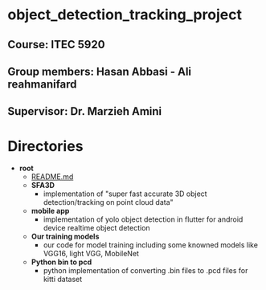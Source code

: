 # object_detection_tracking_project
## Course: ITEC 5920
## Group members: Hasan Abbasi - Ali reahmanifard
## Supervisor: Dr. Marzieh Amini


# Directories
- __root__
  - [README.md](README.md)
  - __SFA3D__
    - implementation of "super fast accurate 3D object detection/tracking on point cloud data"
  - __mobile app__
    - implementation of yolo object detection in flutter for android device realtime object detection 
  - __Our training models__
    - our code for model training including some knowned models like VGG16, light VGG, MobileNet
  - __Python bin to pcd__
    - python implementation of converting .bin files to .pcd files for kitti dataset
    
